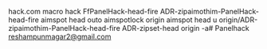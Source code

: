 hack.com macro hack FfPanelHack-head-fire ADR-zipaimothim-PanelHack-head-fire
 aimspot head outo aimspotlock origin
aimspot head u origin/ADR-zipaimothim-PanelHack-head-fire ADR-zipset-head origin -a# Panelhack
reshampunmagar2@gmail.com
